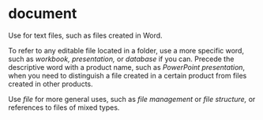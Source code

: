 # document

Use for text files, such as files created in Word. 

To refer to any editable file located in a folder, use a more specific word, such as *workbook, presentation,* or *database* if you can. Precede the descriptive word with a product name, such as *PowerPoint presentation*, when you need to distinguish a file created in a certain product from files created in other products. 

Use *file* for more general uses, such as *file management* or *file structure,* or references to files of mixed types.
